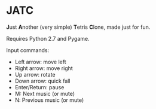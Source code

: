 # JATC
**J**ust **A**nother (very simple) **T**etris **C**lone, made just for fun.

Requires Python 2.7 and Pygame.

Input commands:
* Left arrow: move left
* Right arrow: move right
* Up arrow: rotate
* Down arrow: quick fall
* Enter/Return: pause
* M: Next music (or mute)
* N: Previous music (or mute)